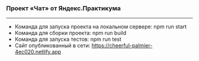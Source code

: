 ### Проект «Чат» от Яндекс.Практикума
---

- Команда для запуска проекта на локальном сервере: npm run start
- Команда для сборки проекта: npm run build
- Команда для запуска тестов: npm run test
- Сайт опубликованный в сети: https://cheerful-palmier-4ec020.netlify.app
